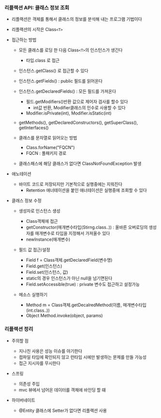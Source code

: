 ### 리플랙션 API: 클래스 정보 조회
- 리플랙션은 객체를 통해서 클래스의 정보를 분석해 내는 프로그램 기법이다
- 리플랙션의 시작은 Class```<T>```
- 접근하는 방법
    - 모든 클래스를 로딩 한 다음 Class```<T>```의 인스턴스가 생긴다
        - 타입.class 로 접근 
    - 인스턴스.getClass() 로 접근할 수 있다
    - 인스턴스.getFields() : public 필드를 읽어온다
    - 인스턴스.getDeclaredFields() : 모든 필드를 가져온다
        - 필드.getModifiers()반환 값으로 제어자 검사를 할수 있다
            - int값 반환, Modifier클래스의 인수로 사용할 수 있다
        - Modifier.isPrivate(int), Modifier.isStatic(int)
    
    - getMethods(), getDeclaredConstructors(), getSuperClass(), getInterfaces()
    - 클래스를 문자열로 읽어오는 방법
        - Class.forName("FQCN")
        - FQCN : 풀패키지 경로
    - 클래스패스에 해당 클래스가 없다면 ClassNotFoundException 발생


- 애노테이션
    - 바이트 코드로 저장되지만 기본적으로 실행중에는 지워진다
        - Retention 애너테이션을 붙인 애너테이션은 실행중에 조회할 수 있다

- 클래스 정보 수정
    - 생성자로 인스턴스 생성
        - Class객체에 접근
        - getConstructor(매개변수타입(Stirng.class..)) : 올바른 오버로딩의 생성자를 매개변수로 타입을 지정해서 가져올수 있다 
        - newInstance(매개변수)
    
    - 필드 값 접근/설정
        - Field f = Class객체.getDeclaredField(변수명)
        - Field.get(인스턴스)
        - Field.set(인스턴스, 값)
        - static의 경우 인스턴스가 아닌 null을 넘기면된다
        - Field.setAccessible(true) : private 변수도 접근하고 설정가능
    
    - 메소스 실행하기
        - Method m = Class객체.getDecalredMethod(이름, 매개변수타입(int.class..))
        - Object Method.invoke(object, params)
	
### 리플랙션 정리
- 주의할 점
	- 지나친 사용은 성능 이슈를 야기한다
	- 컴파일 타임에 확인되지 않고 런타임 시에만 발생하는 문제를 만들 가능성
	- 접근 지시자를 무시한다

- 스프링
	- 의존성 주입
	- mvc 뷰에서 넘어온 데이터를 객체에 바인딩 할 떄

- 하이버네이트	
	- @Entity 클래스에 Setter가 없다면 리플랙션 사용
